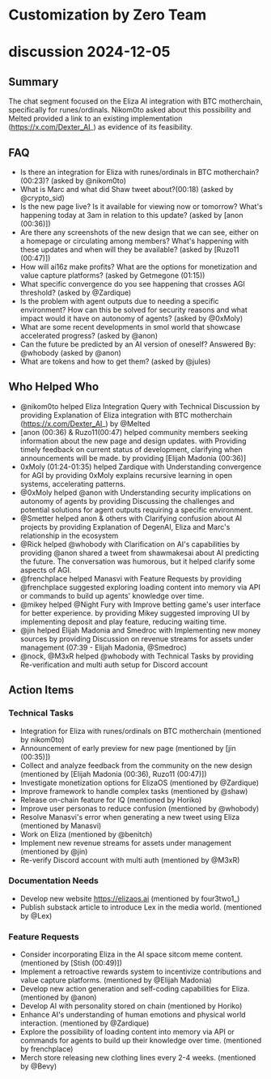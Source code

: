 # Customization by Zero Team

# discussion 2024-12-05

## Summary
The chat segment focused on the Eliza AI integration with BTC motherchain, specifically for runes/ordinals. Nikom0to asked about this possibility and Melted provided a link to an existing implementation (https://x.com/Dexter_AI_) as evidence of its feasibility.

## FAQ
- Is there an integration for Eliza with runes/ordinals in BTC motherchain? (00:23)? (asked by @nikom0to)
- What is Marc and what did Shaw tweet about?(00:18) (asked by @crypto_sid)
- Is the new page live? Is it available for viewing now or tomorrow? What's happening today at 3am in relation to this update? (asked by [anon (00:36)])
- Are there any screenshots of the new design that we can see, either on a homepage or circulating among members? What's happening with these updates and when will they be available? (asked by [Ruzo11 (00:47)])
- How will ai16z make profits? What are the options for monetization and value capture platforms? (asked by Getmegone (01:15))
- What specific convergence do you see happening that crosses AGI threshold? (asked by @Zardique)
- Is the problem with agent outputs due to needing a specific environment? How can this be solved for security reasons and what impact would it have on autonomy of agents? (asked by @0xMoly)
- What are some recent developments in smol world that showcase accelerated progress? (asked by @anon)
- Can the future be predicted by an AI version of oneself?
Answered By: @whobody (asked by @anon)
- What are tokens and how to get them? (asked by @jules)

## Who Helped Who
- @nikom0to helped Eliza Integration Query with Technical Discussion by providing Explanation of Eliza integration with BTC motherchain (https://x.com/Dexter_AI_) by @Melted
- [anon (00:36) & Ruzo11(00:47) helped community members seeking information about the new page and design updates. with Providing timely feedback on current status of development, clarifying when announcements will be made. by providing [Elijah Madonia (00:36)]
- 0xMoly (01:24-01:35) helped Zardique with Understanding convergence for AGI by providing 0xMoly explains recursive learning in open systems, accelerating patterns.
- @0xMoly helped @anon with Understanding security implications on autonomy of agents by providing Discussing the challenges and potential solutions for agent outputs requiring a specific environment.
- @Smetter helped anon & others with Clarifying confusion about AI projects by providing Explanation of DegenAI, Eliza and Marc's relationship in the ecosystem
- @Rick helped @whobody with Clarification on AI's capabilities by providing @anon shared a tweet from shawmakesai about AI predicting the future. The conversation was humorous, but it helped clarify some aspects of AGI.
- @frenchplace helped Manasvi with Feature Requests by providing @frenchplace suggested exploring loading content into memory via API or commands to build up agents' knowledge over time.
- @mikey helped @Night Fury with Improve betting game's user interface for better experience. by providing Mikey suggested improving UI by implementing deposit and play feature, reducing waiting time.
- @jin helped Elijah Madonia and Smedroc with Implementing new money sources by providing Discussion on revenue streams for assets under management (07:39 - Elijah Madonia, @Smedroc)
- @nock, @M3xR helped @whobody with Technical Tasks by providing Re-verification and multi auth setup for Discord account

## Action Items

### Technical Tasks
- Integration for Eliza with runes/ordinals on BTC motherchain (mentioned by nikom0to)
- Announcement of early preview for new page (mentioned by [jin (00:35)])
- Collect and analyze feedback from the community on the new design (mentioned by [Elijah Madonia (00:36), Ruzo11 (00:47)])
- Investigate monetization options for ElizaOS (mentioned by @Zardique)
- Improve framework to handle complex tasks (mentioned by @shaw)
- Release on-chain feature for IQ (mentioned by Horiko)
- Improve user personas to reduce confusion (mentioned by @whobody)
- Resolve Manasvi's error when generating a new tweet using Eliza (mentioned by Manasvi)
- Work on Eliza (mentioned by @benitch)
- Implement new revenue streams for assets under management (mentioned by @jin)
- Re-verify Discord account with multi auth (mentioned by @M3xR)

### Documentation Needs
- Develop new website https://elizaos.ai (mentioned by four3two1_)
- Publish substack article to introduce Lex in the media world. (mentioned by @Lex)

### Feature Requests
- Consider incorporating Eliza in the AI space sitcom meme content. (mentioned by [Stish (00:49)])
- Implement a retroactive rewards system to incentivize contributions and value capture platforms. (mentioned by @Elijah Madonia)
- Develop new action generation and self-coding capabilities for Eliza. (mentioned by @anon)
- Develop AI with personality stored on chain (mentioned by Horiko)
- Enhance AI's understanding of human emotions and physical world interaction. (mentioned by @Zardique)
- Explore the possibility of loading content into memory via API or commands for agents to build up their knowledge over time. (mentioned by frenchplace)
- Merch store releasing new clothing lines every 2-4 weeks. (mentioned by @Bevy)
